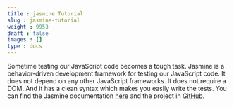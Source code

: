 ```yaml
---
title : jasmine Tutorial
slug : jasmine-tutorial
weight : 9953
draft : false
images : []
type : docs
---
```


Sometime testing our JavaScript code becomes a tough task. Jasmine is a behavior-driven development framework for testing our JavaScript code. It does not depend on any other JavaScript frameworks. It does not require a DOM. And it has a clean syntax which makes you easily write the tests. You can find the Jasmine documentation [here][1] and the project in [GitHub][2].


  [1]: http://jasmine.github.io/
  [2]: https://github.com/jasmine/jasmine

